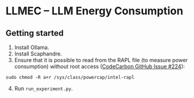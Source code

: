 # LLMEC – LLM Energy Consumption



## Getting started


1. Install Ollama.
2. Install Scaphandre.
3. Ensure that it is possible to read from the RAPL file (to measure power consumption) without root access ([CodeCarbon GitHub Issue #224](https://github.com/mlco2/codecarbon/issues/244)):

```
sudo chmod -R a+r /sys/class/powercap/intel-rapl
```
4. Run `run_experiment.py`.
